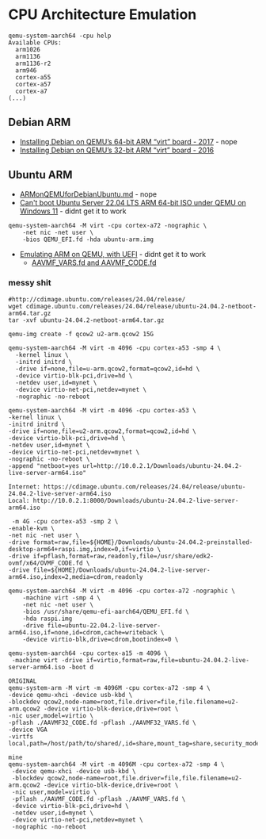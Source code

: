 # CPU Architecture Emulation


````
qemu-system-aarch64 -cpu help 
Available CPUs:
  arm1026
  arm1136
  arm1136-r2
  arm946
  cortex-a55
  cortex-a57
  cortex-a7
(...)
````

## Debian ARM
- [Installing Debian on QEMU’s 64-bit ARM “virt” board - 2017](https://translatedcode.wordpress.com/2017/07/24/installing-debian-on-qemus-64-bit-arm-virt-board/) - nope
- [Installing Debian on QEMU’s 32-bit ARM “virt” board - 2016](https://translatedcode.wordpress.com/2016/11/03/installing-debian-on-qemus-32-bit-arm-virt-board/)
## Ubuntu ARM
- [ARMonQEMUforDebianUbuntu.md](https://gist.github.com/luk6xff/9f8d2520530a823944355e59343eadc1) - nope
- [Can't boot Ubuntu Server 22.04 LTS ARM 64-bit ISO under QEMU on Windows 11](https://superuser.com/questions/1747723/cant-boot-ubuntu-server-22-04-lts-arm-64-bit-iso-under-qemu-on-windows-11) - didnt get it to work
````
qemu-system-aarch64 -M virt -cpu cortex-a72 -nographic \
    -net nic -net user \
    -bios QEMU_EFI.fd -hda ubuntu-arm.img
````
- [Emulating ARM on QEMU, with UEFI](https://kya8.github.io/p/emulating-arm-on-qemu-with-uefi/) - didnt get it to work
  - [AAVMF_VARS.fd and AAVMF_CODE.fd](https://github.com/BaoqianWang/VirtualizationOnJetsonTX2)

### messy shit
````
#http://cdimage.ubuntu.com/releases/24.04/release/
wget cdimage.ubuntu.com/releases/24.04/release/ubuntu-24.04.2-netboot-arm64.tar.gz
tar -xvf ubuntu-24.04.2-netboot-arm64.tar.gz 

qemu-img create -f qcow2 u2-arm.qcow2 15G
	
qemu-system-aarch64 -M virt -m 4096 -cpu cortex-a53 -smp 4 \
  -kernel linux \
  -initrd initrd \
  -drive if=none,file=u-arm.qcow2,format=qcow2,id=hd \
  -device virtio-blk-pci,drive=hd \
  -netdev user,id=mynet \
  -device virtio-net-pci,netdev=mynet \
  -nographic -no-reboot

qemu-system-aarch64 -M virt -m 4096 -cpu cortex-a53 \
-kernel linux \
-initrd initrd \
-drive if=none,file=u2-arm.qcow2,format=qcow2,id=hd \
-device virtio-blk-pci,drive=hd \
-netdev user,id=mynet \
-device virtio-net-pci,netdev=mynet \
-nographic -no-reboot \
-append "netboot=yes url=http://10.0.2.1/Downloads/ubuntu-24.04.2-live-server-arm64.iso"

Internet: https://cdimage.ubuntu.com/releases/24.04/release/ubuntu-24.04.2-live-server-arm64.iso
Local: http://10.0.2.1:8000/Downloads/ubuntu-24.04.2-live-server-arm64.iso

 -m 4G -cpu cortex-a53 -smp 2 \   
-enable-kvm \ 
-net nic -net user \ 
-drive format=raw,file=${HOME}/Downloads/ubuntu-24.04.2-preinstalled-desktop-arm64+raspi.img,index=0,if=virtio \   
-drive if=pflash,format=raw,readonly,file=/usr/share/edk2-ovmf/x64/OVMF_CODE.fd \ 
-drive file=${HOME}/Downloads/ubuntu-24.04.2-live-server-arm64.iso,index=2,media=cdrom,readonly

qemu-system-aarch64 -M virt -m 4096 -cpu cortex-a72 -nographic \
    -machine virt -smp 4 \
    -net nic -net user \
    -bios /usr/share/qemu-efi-aarch64/QEMU_EFI.fd \
    -hda raspi.img
    -drive file=ubuntu-22.04.2-live-server-arm64.iso,if=none,id=cdrom,cache=writeback \
    -device virtio-blk,drive=cdrom,bootindex=0 \

qemu-system-aarch64 -cpu cortex-a15 -m 4096 \
 -machine virt -drive if=virtio,format=raw,file=ubuntu-24.04.2-live-server-arm64.iso -boot d

ORIGINAL
qemu-system-arm -M virt -m 4096M -cpu cortex-a72 -smp 4 \
-device qemu-xhci -device usb-kbd \
-blockdev qcow2,node-name=root,file.driver=file,file.filename=u2-arm.qcow2 -device virtio-blk-device,drive=root \
-nic user,model=virtio \
-pflash ./AAVMF32_CODE.fd -pflash ./AAVMF32_VARS.fd \
-device VGA
-virtfs local,path=/host/path/to/shared/,id=share,mount_tag=share,security_model=mapped

mine 
qemu-system-aarch64 -M virt -m 4096M -cpu cortex-a72 -smp 4 \
 -device qemu-xhci -device usb-kbd \
 -blockdev qcow2,node-name=root,file.driver=file,file.filename=u2-arm.qcow2 -device virtio-blk-device,drive=root \
 -nic user,model=virtio \
 -pflash ./AAVMF_CODE.fd -pflash ./AAVMF_VARS.fd \
 -device virtio-blk-pci,drive=hd \
 -netdev user,id=mynet \
 -device virtio-net-pci,netdev=mynet \
 -nographic -no-reboot 
````
